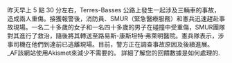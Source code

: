 昨天早上 5 點 30 分左右，Terres-Basses 公路上發生一起涉及三輛車的事故，造成兩人重傷。接獲報警後，消防員、SMUR（緊急醫療服務）和憲兵迅速趕赴事故現場。一名二十多歲的女子和一名四十多歲的男子在碰撞中受重傷，SMUR團隊對其進行了救治，隨後將其轉送至路易斯-康斯坦特·弗萊明醫院。憲兵隊表示，涉事司機在他們到達前已逃離現場。目前，警方正在調查事故原因及後續進展。 _AF該網站使用Akismet來減少不需要的。 詳細了解您的回饋數據是如何處理的.